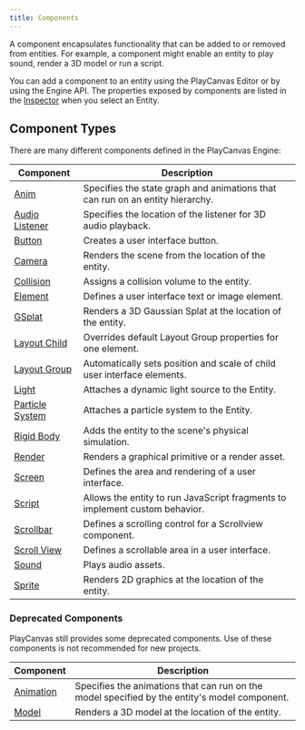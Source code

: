 ```yaml
---
title: Components
---
```


A component encapsulates functionality that can be added to or removed from entities. For example, a component might enable an entity to play sound, render a 3D model or run a script.

You can add a component to an entity using the PlayCanvas Editor or by using the Engine API. The properties exposed by components are listed in the [Inspector](/user-manual/editor/interface/inspector) when you select an Entity.

## Component Types

There are many different components defined in the PlayCanvas Engine:

| Component                         | Description                                                                   |
| --------------------------------- | ----------------------------------------------------------------------------- |
| [Anim](anim)                      | Specifies the state graph and animations that can run on an entity hierarchy. |
| [Audio Listener](audiolistener)   | Specifies the location of the listener for 3D audio playback.                 |
| [Button](button)                  | Creates a user interface button.                                              |
| [Camera](camera)                  | Renders the scene from the location of the entity.                            |
| [Collision](collision)            | Assigns a collision volume to the entity.                                     |
| [Element](element)                | Defines a user interface text or image element.                               |
| [GSplat](gsplat)                  | Renders a 3D Gaussian Splat at the location of the entity.                    |
| [Layout Child](layout-child)      | Overrides default Layout Group properties for one element.                    |
| [Layout Group](layout-group)      | Automatically sets position and scale of child user interface elements.       |
| [Light](light)                    | Attaches a dynamic light source to the Entity.                                |
| [Particle System](particlesystem) | Attaches a particle system to the Entity.                                     |
| [Rigid Body](rigidbody)           | Adds the entity to the scene's physical simulation.                           |
| [Render](render)                  | Renders a graphical primitive or a render asset.                              |
| [Screen](screen)                  | Defines the area and rendering of a user interface.                           |
| [Script](script)                  | Allows the entity to run JavaScript fragments to implement custom behavior.   |
| [Scrollbar](scrollbar)            | Defines a scrolling control for a Scrollview component.                       |
| [Scroll View](scrollview)         | Defines a scrollable area in a user interface.                                |
| [Sound](sound)                    | Plays audio assets.                                                           |
| [Sprite](sprite)                  | Renders 2D graphics at the location of the entity.                            |

### Deprecated Components

PlayCanvas still provides some deprecated components. Use of these components is not recommended for new projects.

| Component              | Description                                                                                   |
| ---------------------- | --------------------------------------------------------------------------------------------- |
| [Animation](animation) | Specifies the animations that can run on the model specified by the entity's model component. |
| [Model](model)         | Renders a 3D model at the location of the entity.                                             |
